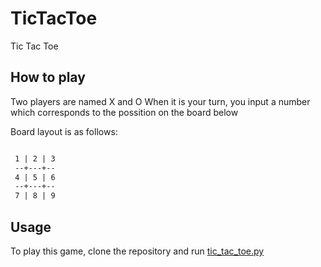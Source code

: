 # TicTacToe

Tic Tac Toe

## How to play

Two players are named X and O
When it is your turn, you input a number which corresponds to the possition on the board below

Board layout is as follows:

```txt

 1 | 2 | 3
 --+---+--
 4 | 5 | 6
 --+---+--
 7 | 8 | 9

 ```

## Usage

To play this game, clone the repository and run [tic_tac_toe.py](tic_tac_toe.py)
